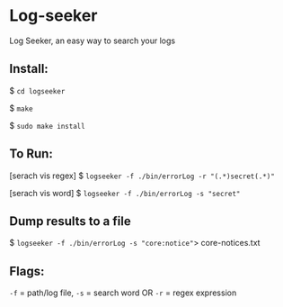 # Log-seeker
Log Seeker, an easy way to search your logs

## Install:

$ `cd logseeker`

$ `make`

$ `sudo make install`



## To Run:

[serach vis regex] $ `logseeker -f ./bin/errorLog -r "(.*)secret(.*)"`

[serach vis word] $ `logseeker -f ./bin/errorLog -s "secret"`

## Dump results to a file

$ `logseeker -f ./bin/errorLog -s "core:notice"`> core-notices.txt

## Flags:

`-f` = path/log file, `-s` = search word OR `-r` = regex expression
